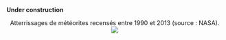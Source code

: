 **Under construction**


<p align="center">Atterrissages de météorites recensés entre 1990 et 2013 (source : NASA).
<img src="meteorite_landings.gif" >
</p>

